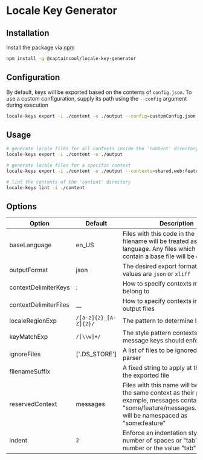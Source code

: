 # Locale Key Generator

## Installation

Install the package via [npm](https://www.npmjs.com/)

```bash
npm install -g @captaincool/locale-key-generator
```

## Configuration

By default, keys will be exported based on the contents of `config.json`. To use a custom configuration, supply its path using the `--config` argument during execution

```bash
locale-keys export -i ./content -o ./output --config=customConfig.json
```

## Usage

```bash
# generate locale files for all contexts inside the 'content' directory and output them to 'output'
locale-keys export -i ./content -o ./output

# generate locale files for a specific context
locale-keys export -i ./content -o ./output --contexts=shared,web:feature

# lint the contents of the 'content' directory
locale-keys lint -i ./content
```

## Options

| Option                | Default               | Description                                                                                                                                                                               |
| --------------------- | --------------------- | ----------------------------------------------------------------------------------------------------------------------------------------------------------------------------------------- |
| baseLanguage          | en_US                 | Files with this code in the suffix of the filename will be treated as the base language. Any files which don't contain a base file will be discarded.                                     |
| outputFormat          | json                  | The desired export format. Possible values are `json` or `xliff`                                                                                                                          |
| contextDelimiterKeys  | :                     | How to specify contexts messages belong to                                                                                                                                                |
| contextDelimiterFiles | \_\_                  | How to specify contexts in the final output files                                                                                                                                         |
| localeRegionExp       | `/[a-z]{2}_[A-Z]{2}/` | The pattern to determine locale                                                                                                                                                           |
| keyMatchExp           | `/[\\w]+/`            | The style pattern contexts and message keys should enforce                                                                                                                                |
| ignoreFiles           | ['.DS_STORE']         | A list of files to be ignored by the parser                                                                                                                                               |
| filenameSuffix        |                       | A fixed string to apply at the end of the exported file                                                                                                                                   |
| reservedContext       | messages              | Files with this name will be rolled into the same context as their parent. For example, messages contained inside "some/feature/messages.en_US.json" will be namespaced as "some:feature" |
| indent | `2` | Enforce an indentation style either via number of spaces or "tab". Accepts a number or the value "tab"| 
